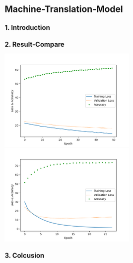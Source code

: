 # Machine-Translation-Model

## 1. Introduction

## 2. Result-Compare
<p float="left">
  <img src="./IMG/Model%20%20without%20attention.png" width="400" />
  <img src="./IMG/Model%20%20with%20attention.png" width="400" /> 
</p>

## 3. Colcusion

